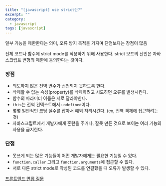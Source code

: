 ```yaml
---
title: "[javascript] use strict란?"
excerpt: ""
category:
  - javascript
tags: [javascript]
---
```


일부 기능을 제한한다는 의미, 오류 방지 목적을 가지며 단점보다는 장점이 많음

전체 코드나 함수에 strict mode를 적용하기 위해 사용한다. strict 모드의 선언은 자바스크립트 변형의 제한에 동의한다는 것이다.

### 장점

- 의도하지 않은 전역 변수가 선언되지 못하도록 한다.
- 삭제할 수 없는 속성(property)를 삭제하려고 시도하면 오류를 발생시킨다.
- 함수의 파라미터 이름은 서로 달라야한다.
- `this`는 전역 컨텍스트에서 `undefined`이다.
- 몇몇 일반적인 코딩 실수를 잡아서 예외 처리시킨다. (ex, 전역 객체에 접근하려는 것)
- 자바스크립트에서 개발자에게 혼란을 주거나, 잘못 만든 것으로 보이는 여러 기능의 사용을 금지한다.

### 단점

- 못쓰게 되는 많은 기능들이 어떤 개발자에게는 필요한 기능일 수 있다.
- `function.caller` 그리고 `function.arguments`에 접근할 수 없다.
- 서로 다른 strict mode로 작성된 코드를 연결했을 때 오류가 발생할 수 있다.

[프론트엔드 면접 질문](https://blog.rhostem.com/posts/2020-04-13-fe-interview-handbook-js-2)
